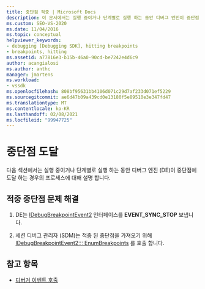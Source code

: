 ```yaml
---
title: 중단점 적중 | Microsoft Docs
description: 이 문서에서는 실행 중이거나 단계별로 실행 하는 동안 디버그 엔진이 중단점에 도달할 때 발생 하는 프로세스를 설명 합니다.
ms.custom: SEO-VS-2020
ms.date: 11/04/2016
ms.topic: conceptual
helpviewer_keywords:
- debugging [Debugging SDK], hitting breakpoints
- breakpoints, hitting
ms.assetid: a77816e3-b15b-46a0-90cd-be7242e4d6c9
author: acangialosi
ms.author: anthc
manager: jmartens
ms.workload:
- vssdk
ms.openlocfilehash: 808bf95631bb4106d071c29d7af233d071ef5229
ms.sourcegitcommit: ae6d47b09a439cd0e13180f5e89510e3e347fd47
ms.translationtype: MT
ms.contentlocale: ko-KR
ms.lasthandoff: 02/08/2021
ms.locfileid: "99947725"
---
```

# <a name="hit-a-breakpoint"></a>중단점 도달
다음 섹션에서는 실행 중이거나 단계별로 실행 하는 동안 디버그 엔진 (DE)이 중단점에 도달 하는 경우의 프로세스에 대해 설명 합니다.

## <a name="troubleshoot-a-hit-breakpoint"></a>적중 중단점 문제 해결

1. DE는 [IDebugBreakpointEvent2](../../extensibility/debugger/reference/idebugbreakpointevent2.md) 인터페이스를 **EVENT_SYNC_STOP** 보냅니다.

2. 세션 디버그 관리자 (SDM)는 적중 된 중단점을 가져오기 위해 [IDebugBreakpointEvent2::: EnumBreakpoints](../../extensibility/debugger/reference/idebugbreakpointevent2-enumbreakpoints.md) 를 호출 합니다.

## <a name="see-also"></a>참고 항목
- [디버거 이벤트 호출](../../extensibility/debugger/calling-debugger-events.md)
